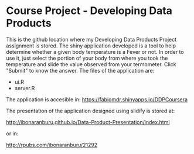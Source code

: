 Course Project - Developing Data Products
================================

This is the github location where my Developing Data Products Project assignment is stored.
The shiny application developed is a tool to help determine whether a given body temperature is a Fever or not.
In order to use it, just select the portion of your body from where you took the temperature and slide the value observed from your termometer. Click "Submit" to know the answer.
The files of the application are:

* ui.R
* server.R

The application is accesible in: https://fabiomdr.shinyapps.io/DDPCoursera

The presentation of the application designed using slidify is stored at:

http://ibonaranburu.github.io/Data-Product-Presentation/index.html

or in:

http://rpubs.com/ibonaranburu/21292